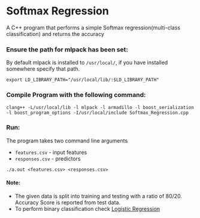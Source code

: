 # Softmax Regression
A C++ program that performs a simple Softmax regression(multi-class classification) and returns the accuracy </br>
### Ensure the path for mlpack has been set: </br>
By default mlpack is installed to `/usr/local/`, if you have installed somewhere specify that path. 
```
export LD_LIBRARY_PATH="/usr/local/lib/:$LD_LIBRARY_PATH"
```
### Compile Program with the following command: </br>
```
clang++ -L/usr/local/lib -l mlpack -l armadillo -l boost_serialization -l boost_program_options -I/usr/local/include Softmax_Regression.cpp
```
### Run: </br>
The program takes two command line arguments </br>
* `features.csv` - input features
* `responses.csv` - predictors

```
./a.out <features.csv> <responses.csv>
```

#### Note: </br>
* The given data is split into training and testing with a ratio of 80/20. Accuracy Score is reported from test data. 
* To perform binary classification check [Logistic Regression](/LogisticRegression)